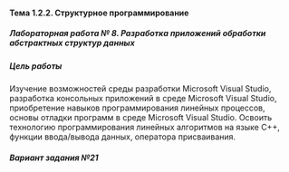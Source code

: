 #### Тема 1.2.2. Структурное программирование
##### Лабораторная работа № 8. Разработка приложений обработки абстрактных структур данных

##### Цель работы
Изучение возможностей среды разработки Microsoft Visual Studio, разработка
консольных приложений в среде Microsoft Visual Studio, приобретение навыков
программирования линейных процессов, основы отладки программ в среде Microsoft Visual
Studio. Освоить технологию программирования линейных алгоритмов на языке C++, функции
ввода/вывода данных, оператора присваивания.

##### Вариант задания №21
